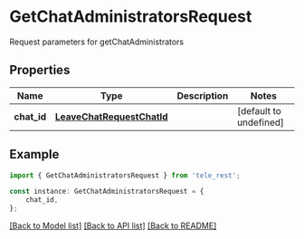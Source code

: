 # GetChatAdministratorsRequest

Request parameters for getChatAdministrators

## Properties

Name | Type | Description | Notes
------------ | ------------- | ------------- | -------------
**chat_id** | [**LeaveChatRequestChatId**](LeaveChatRequestChatId.md) |  | [default to undefined]

## Example

```typescript
import { GetChatAdministratorsRequest } from 'tele_rest';

const instance: GetChatAdministratorsRequest = {
    chat_id,
};
```

[[Back to Model list]](../README.md#documentation-for-models) [[Back to API list]](../README.md#documentation-for-api-endpoints) [[Back to README]](../README.md)
